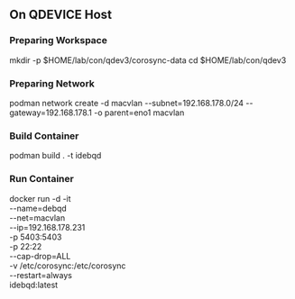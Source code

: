 ## On QDEVICE Host

### Preparing Workspace
mkdir -p $HOME/lab/con/qdev3/corosync-data
cd $HOME/lab/con/qdev3

### Preparing Network
podman network create -d macvlan --subnet=192.168.178.0/24 --gateway=192.168.178.1 -o parent=eno1 macvlan

### Build Container
podman build . -t idebqd

### Run Container
docker run -d -it \
--name=debqd \
--net=macvlan \
--ip=192.168.178.231 \
-p 5403:5403 \
-p 22:22 \
--cap-drop=ALL \
-v /etc/corosync:/etc/corosync \
--restart=always \
idebqd:latest
